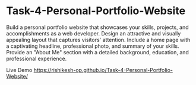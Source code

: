 # Task-4-Personal-Portfolio-Website
 Build a personal portfolio website that showcases your skills, projects, and accomplishments as a web developer. Design an attractive and visually appealing layout that captures visitors' attention. Include a home page with a captivating headline, professional photo, and summary of your skills. Provide an "About Me" section with a detailed background, education, and professional experience.

Live Demo
https://rishikesh-op.github.io/Task-4-Personal-Portfolio-Website/

